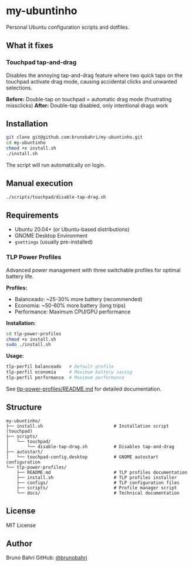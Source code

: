 # my-ubuntinho

Personal Ubuntu configuration scripts and dotfiles.

## What it fixes

### Touchpad tap-and-drag

Disables the annoying tap-and-drag feature where two quick taps on the touchpad activate drag mode, causing accidental clicks and unwanted selections.

**Before:** Double-tap on touchpad = automatic drag mode (frustrating missclicks)
**After:** Double-tap disabled, only intentional drags work

## Installation

```bash
git clone git@github.com:brunobahri/my-ubuntinho.git
cd my-ubuntinho
chmod +x install.sh
./install.sh
```

The script will run automatically on login.

## Manual execution

```bash
./scripts/touchpad/disable-tap-drag.sh
```

## Requirements

- Ubuntu 20.04+ (or Ubuntu-based distributions)
- GNOME Desktop Environment
- `gsettings` (usually pre-installed)

### TLP Power Profiles

Advanced power management with three switchable profiles for optimal battery life.

**Profiles:**
- Balanceado: ~25-30% more battery (recommended)
- Economia: ~50-60% more battery (long trips)
- Performance: Maximum CPU/GPU performance

**Installation:**
```bash
cd tlp-power-profiles
chmod +x install.sh
sudo ./install.sh
```

**Usage:**
```bash
tlp-perfil balanceado   # Default profile
tlp-perfil economia     # Maximum battery saving
tlp-perfil performance  # Maximum performance
```

See [tlp-power-profiles/README.md](tlp-power-profiles/README.md) for detailed documentation.

## Structure

```
my-ubuntinho/
├── install.sh                           # Installation script (touchpad)
├── scripts/
│   └── touchpad/
│       └── disable-tap-drag.sh          # Disables tap-and-drag
├── autostart/
│   └── touchpad-config.desktop          # GNOME autostart configuration
└── tlp-power-profiles/
    ├── README.md                        # TLP profiles documentation
    ├── install.sh                       # TLP profiles installer
    ├── configs/                         # TLP configuration files
    ├── scripts/                         # Profile manager script
    └── docs/                            # Technical documentation
```

## License

MIT License

## Author

Bruno Bahri
GitHub: [@brunobahri](https://github.com/brunobahri)
